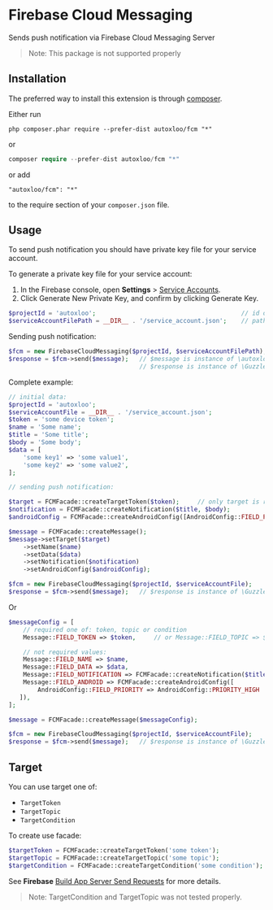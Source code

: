 Firebase Cloud Messaging
========================
Sends push notification via Firebase Cloud Messaging Server

>Note: This package is not supported properly

Installation
------------

The preferred way to install this extension is through [composer](http://getcomposer.org/download/).

Either run

```
php composer.phar require --prefer-dist autoxloo/fcm "*"
```

or

```php
composer require --prefer-dist autoxloo/fcm "*"
```

or add

```
"autoxloo/fcm": "*"
```

to the require section of your `composer.json` file.

Usage
-----

To send push notification you should have private key file for your service account.

To generate a private key file for your service account:

1. In the Firebase console, open **Settings** > [Service Accounts](https://console.firebase.google.com/project/_/settings/serviceaccounts/adminsdk).
1. Click Generate New Private Key, and confirm by clicking Generate Key.

```php
$projectId = 'autoxloo';                                        // id of your project created in firebase console
$serviceAccountFilePath = __DIR__ . '/service_account.json';    // path to your generated private key file for your service account
```

Sending push notification:

```php
$fcm = new FirebaseCloudMessaging($projectId, $serviceAccountFilePath);
$response = $fcm->send($message);   // $message is instance of \autoxloo\fcm\message\Message
                                    // $response is instance of \GuzzleHttp\Psr7\Response
```

Complete example:

```php
// initial data:
$projectId = 'autoxloo';
$serviceAccountFile = __DIR__ . '/service_account.json';
$token = 'some device token';
$name = 'Some name';
$title = 'Some title';
$body = 'Some body';
$data = [
    'some key1' => 'some value1',
    'some key2' => 'some value2',
]; 

// sending push notification:

$target = FCMFacade::createTargetToken($token);     // only target is required
$notification = FCMFacade::createNotification($title, $body);
$androidConfig = FCMFacade::createAndroidConfig([AndroidConfig::FIELD_PRIORITY => AndroidConfig::PRIORITY_HIGH]);

$message = FCMFacade::createMessage();
$message->setTarget($target)
    ->setName($name)
    ->setData($data)
    ->setNotification($notification)
    ->setAndroidConfig($androidConfig);

$fcm = new FirebaseCloudMessaging($projectId, $serviceAccountFile);
$response = $fcm->send($message);   // $response is instance of \GuzzleHttp\Psr7\Response
```

Or

```php
$messageConfig = [
    // required one of: token, topic or condition
    Message::FIELD_TOKEN => $token,     // or Message::FIELD_TOPIC => $topic or Message::FIELD_CONDITION => $condition

    // not required values:
    Message::FIELD_NAME => $name,
    Message::FIELD_DATA => $data,
    Message::FIELD_NOTIFICATION => FCMFacade::createNotification($title, $body),
    Message::FIELD_ANDROID => FCMFacade::createAndroidConfig([
        AndroidConfig::FIELD_PRIORITY => AndroidConfig::PRIORITY_HIGH
   ]),
];

$message = FCMFacade::createMessage($messageConfig);

$fcm = new FirebaseCloudMessaging($projectId, $serviceAccountFile);
$response = $fcm->send($message);   // $response is instance of \GuzzleHttp\Psr7\Response
```

Target
------

You can use target one of:
- `TargetToken`
- `TargetTopic`
- `TargetCondition`

To create use facade:

```php
$targetToken = FCMFacade::createTargetToken('some token');
$targetTopic = FCMFacade::createTargetTopic('some topic');
$targetCondition = FCMFacade::createTargetCondition('some condition');
```

See **Firebase** [Build App Server Send Requests](https://firebase.google.com/docs/cloud-messaging/send-message)
for more details.

>Note: TargetCondition and TargetTopic was not tested properly.
